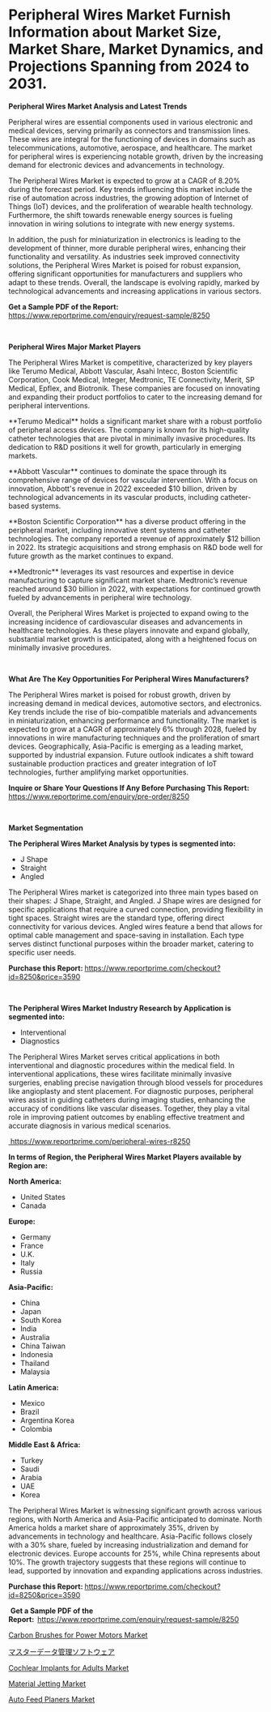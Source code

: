 <p><h1>Peripheral Wires Market Furnish Information about Market Size, Market Share, Market Dynamics, and Projections Spanning from 2024 to 2031.</h1></p><p><strong>Peripheral Wires Market Analysis and Latest Trends</strong></p>
<p><p>Peripheral wires are essential components used in various electronic and medical devices, serving primarily as connectors and transmission lines. These wires are integral for the functioning of devices in domains such as telecommunications, automotive, aerospace, and healthcare. The market for peripheral wires is experiencing notable growth, driven by the increasing demand for electronic devices and advancements in technology.</p><p>The Peripheral Wires Market is expected to grow at a CAGR of 8.20% during the forecast period. Key trends influencing this market include the rise of automation across industries, the growing adoption of Internet of Things (IoT) devices, and the proliferation of wearable health technology. Furthermore, the shift towards renewable energy sources is fueling innovation in wiring solutions to integrate with new energy systems.</p><p>In addition, the push for miniaturization in electronics is leading to the development of thinner, more durable peripheral wires, enhancing their functionality and versatility. As industries seek improved connectivity solutions, the Peripheral Wires Market is poised for robust expansion, offering significant opportunities for manufacturers and suppliers who adapt to these trends. Overall, the landscape is evolving rapidly, marked by technological advancements and increasing applications in various sectors.</p></p>
<p><strong>Get a Sample PDF of the Report:&nbsp;</strong> <a href="https://www.reportprime.com/enquiry/request-sample/8250">https://www.reportprime.com/enquiry/request-sample/8250</a></p>
<p>&nbsp;</p>
<p><strong>Peripheral Wires Major Market Players</strong></p>
<p><p>The Peripheral Wires Market is competitive, characterized by key players like Terumo Medical, Abbott Vascular, Asahi Intecc, Boston Scientific Corporation, Cook Medical, Integer, Medtronic, TE Connectivity, Merit, SP Medical, Epflex, and Biotronik. These companies are focused on innovating and expanding their product portfolios to cater to the increasing demand for peripheral interventions.</p><p>**Terumo Medical** holds a significant market share with a robust portfolio of peripheral access devices. The company is known for its high-quality catheter technologies that are pivotal in minimally invasive procedures. Its dedication to R&D positions it well for growth, particularly in emerging markets.</p><p>**Abbott Vascular** continues to dominate the space through its comprehensive range of devices for vascular intervention. With a focus on innovation, Abbott's revenue in 2022 exceeded $10 billion, driven by technological advancements in its vascular products, including catheter-based systems.</p><p>**Boston Scientific Corporation** has a diverse product offering in the peripheral market, including innovative stent systems and catheter technologies. The company reported a revenue of approximately $12 billion in 2022. Its strategic acquisitions and strong emphasis on R&D bode well for future growth as the market continues to expand.</p><p>**Medtronic** leverages its vast resources and expertise in device manufacturing to capture significant market share. Medtronic’s revenue reached around $30 billion in 2022, with expectations for continued growth fueled by advancements in peripheral wire technology.</p><p>Overall, the Peripheral Wires Market is projected to expand owing to the increasing incidence of cardiovascular diseases and advancements in healthcare technologies. As these players innovate and expand globally, substantial market growth is anticipated, along with a heightened focus on minimally invasive procedures.</p></p>
<p>&nbsp;</p>
<p><strong>What Are The Key Opportunities For Peripheral Wires Manufacturers?</strong></p>
<p><p>The Peripheral Wires market is poised for robust growth, driven by increasing demand in medical devices, automotive sectors, and electronics. Key trends include the rise of bio-compatible materials and advancements in miniaturization, enhancing performance and functionality. The market is expected to grow at a CAGR of approximately 6% through 2028, fueled by innovations in wire manufacturing techniques and the proliferation of smart devices. Geographically, Asia-Pacific is emerging as a leading market, supported by industrial expansion. Future outlook indicates a shift toward sustainable production practices and greater integration of IoT technologies, further amplifying market opportunities.</p></p>
<p><strong>Inquire or Share Your Questions If Any Before Purchasing This Report:</strong> <a href="https://www.reportprime.com/enquiry/pre-order/8250">https://www.reportprime.com/enquiry/pre-order/8250</a></p>
<p>&nbsp;</p>
<p><strong>Market Segmentation</strong></p>
<p><strong>The Peripheral Wires Market Analysis by types is segmented into:</strong></p>
<p><ul><li>J Shape</li><li>Straight</li><li>Angled</li></ul></p>
<p><p>The Peripheral Wires market is categorized into three main types based on their shapes: J Shape, Straight, and Angled. J Shape wires are designed for specific applications that require a curved connection, providing flexibility in tight spaces. Straight wires are the standard type, offering direct connectivity for various devices. Angled wires feature a bend that allows for optimal cable management and space-saving in installation. Each type serves distinct functional purposes within the broader market, catering to specific user needs.</p></p>
<p><strong>Purchase this Report:&nbsp;</strong><a href="https://www.reportprime.com/checkout?id=8250&price=3590">https://www.reportprime.com/checkout?id=8250&price=3590</a></p>
<p>&nbsp;</p>
<p><strong>The Peripheral Wires Market Industry Research by Application is segmented into:</strong></p>
<p><ul><li>Interventional</li><li>Diagnostics</li></ul></p>
<p><p>The Peripheral Wires Market serves critical applications in both interventional and diagnostic procedures within the medical field. In interventional applications, these wires facilitate minimally invasive surgeries, enabling precise navigation through blood vessels for procedures like angioplasty and stent placement. For diagnostic purposes, peripheral wires assist in guiding catheters during imaging studies, enhancing the accuracy of conditions like vascular diseases. Together, they play a vital role in improving patient outcomes by enabling effective treatment and accurate diagnosis in various medical scenarios.</p></p>
<p><a href="https://www.reportprime.com/peripheral-wires-r8250">&nbsp;https://www.reportprime.com/peripheral-wires-r8250</a></p>
<p><strong>In terms of Region, the Peripheral Wires Market Players available by Region are:</strong></p>
<p>
    <p> <strong> North America: </strong>
        <ul>
            <li>United States</li>
            <li>Canada</li>
        </ul>
        </p> 
    <p> <strong> Europe: </strong>
        <ul>
            <li>Germany</li>
            <li>France</li>
            <li>U.K.</li>
            <li>Italy</li>
            <li>Russia</li>
        </ul>
        </p> 
    <p> <strong> Asia-Pacific: </strong>
        <ul>
            <li>China</li>
            <li>Japan</li>
            <li>South Korea</li>
            <li>India</li>
            <li>Australia</li>
            <li>China Taiwan</li>
            <li>Indonesia</li>
            <li>Thailand</li>
            <li>Malaysia</li>
        </ul>
        </p> 
    <p> <strong> Latin America: </strong>
        <ul>
            <li>Mexico</li>
            <li>Brazil</li>
            <li>Argentina Korea</li>
            <li>Colombia</li>
        </ul>
        </p> 
    <p> <strong> Middle East & Africa: </strong>
        <ul>
            <li>Turkey</li>
            <li>Saudi</li>
            <li>Arabia</li>
            <li>UAE</li>
            <li>Korea</li>
        </ul>
    </p>
    </p>
<p><p>The Peripheral Wires Market is witnessing significant growth across various regions, with North America and Asia-Pacific anticipated to dominate. North America holds a market share of approximately 35%, driven by advancements in technology and healthcare. Asia-Pacific follows closely with a 30% share, fueled by increasing industrialization and demand for electronic devices. Europe accounts for 25%, while China represents about 10%. The growth trajectory suggests that these regions will continue to lead, supported by innovation and expanding applications across industries.</p></p>
<p><strong>Purchase this Report: </strong><a href="https://www.reportprime.com/checkout?id=8250&price=3590">https://www.reportprime.com/checkout?id=8250&price=3590</a></p>
<p>&nbsp;<strong>Get a Sample PDF of the Report:&nbsp;&nbsp;</strong><a href="https://www.reportprime.com/enquiry/request-sample/8250">https://www.reportprime.com/enquiry/request-sample/8250</a></p>
<p><strong></strong></p>
<p><p><a href="https://medium.com/@sharquayrhodes1927/global-market-pulse-trends-and-growth-analysis-in-carbon-brushes-for-power-motors-market-05d02c3e142c">Carbon Brushes for Power Motors Market</a></p><p><a href="https://medium.com/@lindakreitz2023/master-data-management-software-market-%E3%81%AE%E3%82%B0%E3%83%AD%E3%83%BC%E3%83%90%E3%83%AB%E5%B8%82%E5%A0%B4%E6%A6%82%E8%A6%81%E3%81%AF-%E4%B8%96%E7%95%8C%E3%81%8A%E3%82%88%E3%81%B3%E4%B8%BB%E8%A6%81%E5%B8%82%E5%A0%B4%E3%81%AB%E3%81%8A%E3%81%91%E3%82%8B%E6%A5%AD%E7%95%8C%E3%81%AB%E5%BD%B1%E9%9F%BF%E3%82%92%E4%B8%8E%E3%81%88%E3%82%8B%E4%B8%BB%E8%A6%81%E3%81%AA%E3%83%88%E3%83%AC%E3%83%B3%E3%83%89%E3%81%AB%E3%81%A4%E3%81%84%E3%81%A6-%E7%8B%AC%E8%87%AA%E3%81%AE%E8%A6%96%E7%82%B9%E3%82%92%E6%8F%90%E4%BE%9B%E3%81%97%E3%81%BE%E3%81%99-67ce1c940abf">マスターデータ管理ソフトウェア</a></p><p><a href="https://github.com/GenaGaines34/Market-Research-Report-List-1/blob/main/cochlear-implants-for-adults-market.md">Cochlear Implants for Adults Market</a></p><p><a href="https://www.linkedin.com/pulse/material-jetting-market-research-report-forecast-growth-pfhie?trackingId=x3FHUcv%2FSbCACzyRxLm6Hw%3D%3D">Material Jetting Market</a></p><p><a href="https://medium.com/@sharquayrhodes1927/auto-feed-planers-market-outlook-market-share-analysis-growth-trends-market-forecasts-b2ee6fb5de60">Auto Feed Planers Market</a></p></p>